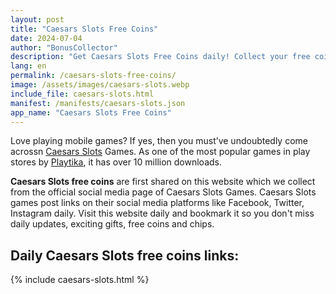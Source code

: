```yaml
---
layout: post
title: "Caesars Slots Free Coins"
date: 2024-07-04
author: "BonusCollector"
description: "Get Caesars Slots Free Coins daily! Collect your free coins from updated links and enjoy endless spins. Claim your bonus now for more fun and rewards!"
lang: en
permalink: /caesars-slots-free-coins/
image: /assets/images/caesars-slots.webp
include_file: caesars-slots.html
manifest: /manifests/caesars-slots.json
app_name: "Caesars Slots Free Coins"
---
```


Love playing mobile games? If yes, then you must’ve undoubtedly come acrossn [Caesars Slots](https://www.caesarsgames.com/) Games. As one of the most popular games in play stores by [Playtika](https://www.playtika.com/), it has over 10 million downloads.

**Caesars Slots free coins** are first shared on this website which we collect from the official social media page of Caesars Slots Games. Caesars Slots games post links on their social media platforms like Facebook, Twitter, Instagram daily. Visit this website daily and bookmark it so you don't miss daily updates, exciting gifts, free coins and chips.

## Daily Caesars Slots free coins links:

{% include caesars-slots.html %}
